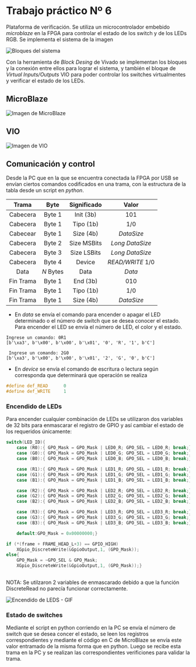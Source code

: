# Trabajo práctico Nº 6 

Plataforma de verificación. Se utiliza un microcontrolador embebido *microblaze* en la FPGA para controlar el estado de los switch y de los LEDs RGB. Se implementa el sistema de la imagen 

![Bloques del sistema](#) 


Con la herramienta de *Block Desing* de Vivado se implementan los bloques y la conexión entre ellos para lograr el sistema, y también el bloque de *Virtual Inputs/Outputs* VIO para poder controlar los switches virtualmentes y verificar el estado de los LEDs. 

## MicroBlaze 

![Imagen de MicroBlaze](#)


## VIO 
![Imagen de VIO](#)


## Comunicación y control

Desde la PC que en la que se encuentra conectada la FPGA por USB se envían ciertos comandos codificados en una trama, con la estructura de la tabla desde un script en *python*. 

|    Trama     |      Byte         |     Significado   |    Valor        |
|:------------:|:-----------------:|:------------------:|:--------------:|
| Cabecera     |      Byte 1       |   Init (3b)        |    101         |
| Cabecera     |      Byte 1       |   Tipo  (1b)       |    1/0         |
| Cabecear     |      Byte 1       |   Size (4b)        |  *DataSize*    |
| Cabecera     |      Byte 2       |   Size MSBits      |*Long DataSize* |
| Cabecera     |      Byte 3       |   Size LSBits      |*Long DataSize* |
| Cabecera     |      Byte 4       |   Device           |*READ/WRITE* 1/0|          
| Data         |     *N* Bytes     |   Data             |   *Data*       |
| Fin Trama    |      Byte 1       |   End (3b)         |    010         |
| Fin Trama    |      Byte 1       |   Tipo (1b)        |    1/0         |
| Fin Trama    |      Byte 1       |   Size (4b)        |  *DataSize*    |

* En *data* se envía el comando para encender o apagar el LED determinado o el número de switch que se desea conocer el estado. Para encender el LED se envía el número de LED, el color y el estado. 

```  
Ingrese un comando: 0R1
[b'\xa3', b'\x00', b'\x00', b'\x01', '0', 'R', '1', b'C']

 Ingrese un comando: 2G0
[b'\xa3', b'\x00', b'\x00', b'\x01', '2', 'G', '0', b'C']
```
* En *device* se envía el comando de escritura o lectura según corresponda que determinará que operación se realiza 

```c
#define def_READ      0
#define def_WRITE     1
```

### Encendido de LEDs 

Para encender cualquier combinación de LEDs se utilizaron dos variables de 32 bits para enmascarar el registro de GPIO y así cambiar el estado de los requeridos únicamente: 

```c 
switch(LED_ID){
    case (R0):{	GPO_Mask = GPO_Mask | LED0_R; GPO_SEL = LED0_R; break;}
    case (G0):{	GPO_Mask = GPO_Mask | LED0_G; GPO_SEL = LED0_G; break;}
    case (B0):{	GPO_Mask = GPO_Mask | LED0_B; GPO_SEL = LED0_B; break;}

    case (R1):{	GPO_Mask = GPO_Mask | LED1_R; GPO_SEL = LED1_R; break;}
	case (G1):{	GPO_Mask = GPO_Mask | LED1_G; GPO_SEL = LED1_G; break;}
    case (B1):{	GPO_Mask = GPO_Mask | LED1_B; GPO_SEL = LED1_B; break;}

    case (R2):{	GPO_Mask = GPO_Mask | LED2_R; GPO_SEL = LED2_R; break;}
    case (G2):{	GPO_Mask = GPO_Mask | LED2_G; GPO_SEL = LED2_G; break;}
    case (B2):{	GPO_Mask = GPO_Mask | LED2_B; GPO_SEL = LED2_B; break;}

    case (R3):{	GPO_Mask = GPO_Mask | LED3_R; GPO_SEL = LED3_R; break;}
    case (G3):{	GPO_Mask = GPO_Mask | LED3_G; GPO_SEL = LED3_G; break;}
    case (B3):{	GPO_Mask = GPO_Mask | LED3_B; GPO_SEL = LED3_B; break;}

    default:GPO_Mask = 0x00000000;} 

if (*(frame + FRAME_HEAD_L+3) == GPIO_HIGH)
  	XGpio_DiscreteWrite(&GpioOutput,1, (GPO_Mask));
else{
	GPO_Mask = ~GPO_SEL & GPO_Mask;
    XGpio_DiscreteWrite(&GpioOutput,1, (GPO_Mask));}
      			    
```

NOTA: Se utilzaron 2 variables de enmascarado debido a que la función DiscreteRead no parecía funcionar correctamente. 


![Encendido de LEDS - GIF](#)


### Estado de switches 

Mediante el script en python corriendo en la PC se envía el número de switch que se desea concer el estado, se leen los registros correspondientes y mediante el código en C de MicroBlaze se envía este valor entramado de la misma forma que en python. Luego se recibe esta trama en la PC y se realizan las correspondientes verificiones para validar la trama. 
